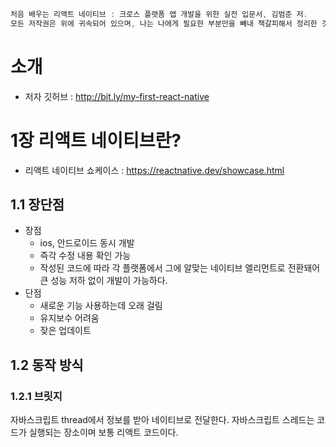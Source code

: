 ```js
처음 배우는 리액트 네이티브 : 크로스 플랫폼 앱 개발을 위한 실전 입문서, 김범준 저.
모든 저작권은 위에 귀속되어 있으며, 나는 나에게 필요한 부분만을 빼내 책갈피해서 정리한 것이니 자세한 내용은 책을 확인해주길 바란다.
```

# 소개

* 저자 깃허브 : http://bit.ly/my-first-react-native

# 1장 리액트 네이티브란?

* 리액트 네이티브 쇼케이스 : https://reactnative.dev/showcase.html

## 1.1 장단점

* 장점
    * ios, 안드로이드 동시 개발
    * 즉각 수정 내용 확인 가능
    * 작성된 코드에 따라 각 플랫폼에서 그에 알맞는 네이티브 엘리먼트로 전환돼어 큰 성능 저하 없이 개발이 가능하다.
* 단점 
    * 새로운 기능 사용하는데 오래 걸림
    * 유지보수 어려움
    * 잦은 업데이트

## 1.2 동작 방식

### 1.2.1 브릿지
자바스크립트 thread에서 정보를 받아 네이티브로 전달한다.
자바스크립트 스레드는 코드가 실행되는 장소이며 보통 리액트 코드이다.


#